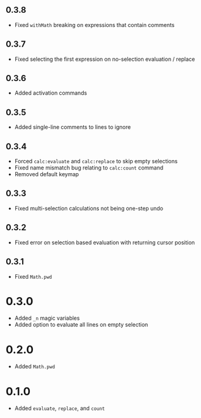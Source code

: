 ## 0.3.8
- Fixed `withMath` breaking on expressions that contain comments

## 0.3.7
- Fixed selecting the first expression on no-selection evaluation / replace

## 0.3.6
- Added activation commands

## 0.3.5
- Added single-line comments to lines to ignore

## 0.3.4
- Forced `calc:evaluate` and `calc:replace` to skip empty selections
- Fixed name mismatch bug relating to `calc:count` command
- Removed default keymap

## 0.3.3
- Fixed multi-selection calculations not being one-step undo

## 0.3.2
- Fixed error on selection based evaluation with returning cursor position

## 0.3.1
- Fixed `Math.pwd`

# 0.3.0
- Added `_n` magic variables
- Added option to evaluate all lines on empty selection

# 0.2.0
- Added `Math.pwd`

# 0.1.0
- Added `evaluate`, `replace`, and `count`
